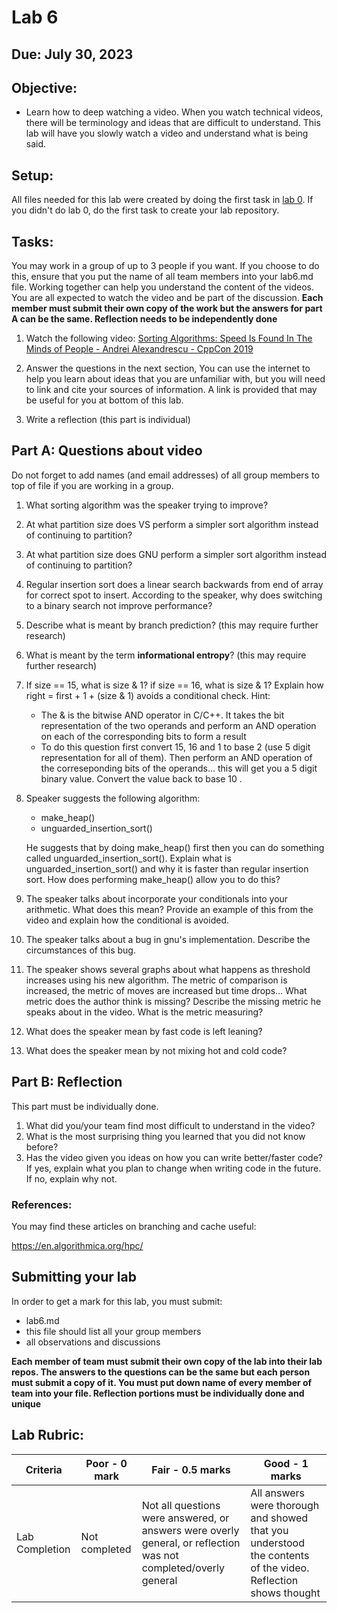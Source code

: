 # Lab 6

## Due: July 30, 2023
## Objective:

- Learn how to deep watching a video.  When you watch technical videos, there will be terminology and ideas that are difficult to understand.  This lab will have you slowly watch a video and understand what is being said.

## Setup:


All files needed for this lab were created by doing the first task in [lab 0](lab-00.md).  If you didn't do lab 0, do the first task to create your lab repository.



## Tasks:

You may work in a group of up to 3 people if you want.  If you choose to do this, ensure that you put the name of all team members into your lab6.md file.   Working together can help you understand the content of the videos.  You are all expected to watch the video and be part of the discussion.  **Each member must submit their own copy of the work but the answers for part A can be the same.  Reflection needs to be independently done**

1) Watch the following video: [Sorting Algorithms: Speed Is Found In The Minds of People - Andrei Alexandrescu - CppCon 2019](https://www.youtube.com/watch?v=FJJTYQYB1JQ)

2) Answer the questions in the next section,  You can use the internet to help you learn about ideas that you are unfamiliar with, but you will need to link and cite your sources of information.  A link is provided that may be useful for you at bottom of this lab.

3) Write a reflection (this part is individual)


## Part A: Questions about video

Do not forget to add names (and email addresses) of all group members to top of file if you are working in a group.

1. What sorting algorithm was the speaker trying to improve?
2. At what partition size does VS perform a simpler sort algorithm instead of continuing to partition?
3. At what partition size does GNU perform a simpler sort algorithm instead of continuing to partition?
4. Regular insertion sort does a linear search backwards from end of array for correct spot to insert.  According to the speaker, why does switching to a binary search not improve performance?
5. Describe what is meant by branch prediction? (this may require further research)
6. What is meant by the term **informational entropy**? (this may require further research)
7. If size == 15, what is size & 1?  if size == 16, what is size & 1?  Explain how right = first + 1 + (size & 1) avoids a conditional check.
	Hint:
	* The & is the bitwise AND operator in C/C++.  It takes the bit representation of the two operands and perform an AND operation on each of the corresponding bits to form a result
	* To do this question first convert 15, 16 and 1 to base 2 (use 5 digit representation for all of them).  Then perform an AND operation of the correseponding bits of the operands... this will get you a 5 digit binary value.  Convert the value back to base 10 .
8. Speaker suggests the following algorithm:
	* make_heap()
	* unguarded_insertion_sort()

	He suggests that by doing make_heap() first then you can do something called unguarded_insertion_sort().  Explain what is unguarded_insertion_sort() and why it is faster than regular insertion sort.  How does performing make_heap() allow you to do this?	
10. The speaker talks about incorporate your conditionals into your arithmetic.  What does this mean?  Provide an example of this from the video and explain how the conditional is avoided.
11.  The speaker talks about a bug in gnu's implementation.  Describe the circumstances of this bug.
12.  The speaker shows several graphs about what happens as threshold increases using his new algorithm.  The metric of comparison is increased, the metric of moves are increased but time drops... What metric does the author think is missing?  Describe the missing metric he speaks about in the video.  What is the metric measuring?
13.  What does the speaker mean by fast code is left leaning?
14.  What does the speaker mean by not mixing hot and cold code?


## Part B: Reflection

This part must be individually done.

1. What did you/your team find most difficult to understand in the video?
2. What is the most surprising thing you learned that you did not know before?
3. Has the video given you ideas on how you can write better/faster code?  If yes, explain what you plan to change when writing code in the future.  If no, explain why not.


### References:

You may find these articles on branching and cache useful:

https://en.algorithmica.org/hpc/


## Submitting your lab

In order to get a mark for this lab, you must submit:

* lab6.md
* this file should list all your group members
* all observations and discussions

**Each member of team must submit their own copy of the lab into their lab repos.  The answers to the questions can be the same but each person must submit a copy of it.  You must put down name of every member of team into your  file.  Reflection portions must be individually done and unique**

## Lab Rubric:

| Criteria       | Poor - 0 mark     | Fair - 0.5 marks                                                                                                                     | Good - 1 marks                                                              |
| -------------- | ----------------- | ------------------------------------------------------------------------------------------------------------------------------------ | --------------------------------------------------------------------------- |
| Lab Completion | Not completed | Not all questions were answered, or answers were overly general, or reflection was not completed/overly general | All answers were thorough and showed that you understood the contents of the video.  Reflection shows thought |

